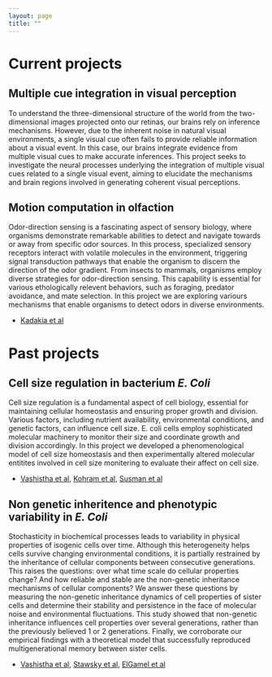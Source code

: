 ```yaml
---
layout: page
title: ""
---
```

# Current projects
## Multiple cue integration in visual perception
To understand the three-dimensional structure of the world from the two-dimensional images projected onto our retinas, our brains rely on inference mechanisms. However, due to the inherent noise in natural visual environments, a single visual cue often fails to provide reliable information about a visual event. In this case, our brains integrate evidence from multiple visual cues to make accurate inferences. This project seeks to investigate the neural processes underlying the integration of multiple visual cues related to a single visual event, aiming to elucidate the mechanisms and brain regions involved in generating coherent visual perceptions.

## Motion computation in olfaction
Odor-direction sensing is a fascinating aspect of sensory biology, where organisms demonstrate remarkable abilities to detect and navigate towards or away from specific odor sources. In this process, specialized sensory receptors interact with volatile molecules in the environment, triggering signal transduction pathways that enable the organism to discern the direction of the odor gradient. From insects to mammals, organisms employ diverse strategies for odor-direction sensing. This capability is essential for various ethologically relevent behaviors, such as foraging, predator avoidance, and mate selection. In this project we are exploring variours mechanisms that enable organisms to detect odors in diverse environments.

- [Kadakia et al](https://www.nature.com/articles/s41586-022-05423-4)
  
# Past projects

## Cell size regulation in bacterium _E. Coli_
Cell size regulation is a fundamental aspect of cell biology, essential for maintaining cellular homeostasis and ensuring proper growth and division. Various factors, including nutrient availability, environmental conditions, and genetic factors, can influence cell size. E. coli cells employ sophisticated molecular machinery to monitor their size and coordinate growth and division accordingly. In this project we developed a phenomenological model of cell size homeostasis and then experimentally altered molecular entitites involved in cell size monitering to evaluate their affect on cell size.

- [Vashistha et al](https://www.nature.com/articles/s41467-023-41487-0), [Kohram et al](https://www.cell.com/current-biology/pdf/S0960-9822(20)31776-0.pdf), [Susman et al](https://www.pnas.org/doi/abs/10.1073/pnas.1615526115)


## Non genetic inheritence and phenotypic variability in _E. Coli_
Stochasticity in biochemical processes leads to variability in physical properties of isogenic cells over time. Although this heterogeneity helps cells survive changing environmental conditions, it is partially restrained by the inheritance of cellular components between consecutive generations. This raises the questions: over what time scale do cellular properties change? And how reliable and stable are the non-genetic inheritance mechanisms of cellular components? We answer these questions by measuring the non-genetic inheritance dynamics of cell properties of sister cells and determine their stability and persistence in the face of molecular noise and environmental fluctuations. This study showed that non-genetic inheritance influences cell properties over several generations, rather than the previously believed 1 or 2 generations. Finally, we corroborate our empirical findings  with a theoretical model that successfully reproduced multigenerational memory between sister cells.
- [Vashistha et al](https://elifesciences.org/articles/64779), [Stawsky et al](https://www.cell.com/iscience/pdf/S2589-0042(21)01648-5.pdf), [ElGamel et al](https://journals.aps.org/pre/abstract/10.1103/PhysRevE.108.L032401)
